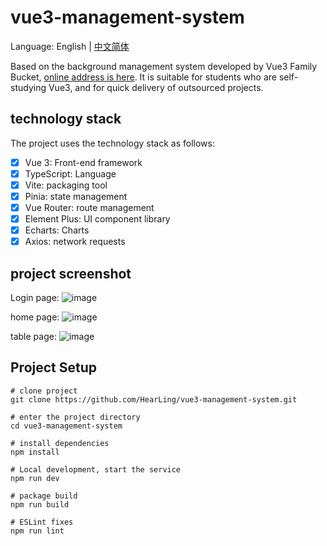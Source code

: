 # vue3-management-system

Language: English | [中文简体](README.md)

Based on the background management system developed by Vue3 Family Bucket, [online address is here](https://vue3-management-system.vercel.app/login). It is suitable for students who are self-studying Vue3, and for quick delivery of outsourced projects.

## technology stack

The project uses the technology stack as follows:

- [x] Vue 3: Front-end framework
- [x] TypeScript: Language
- [x] Vite: packaging tool
- [x] Pinia: state management
- [x] Vue Router: route management
- [x] Element Plus: UI component library
- [x] Echarts: Charts
- [x] Axios: network requests

## project screenshot

Login page:
![image](https://user-images.githubusercontent.com/51811652/227832497-7bc46908-d818-48ce-8ecd-bac57c3d9855.png)

home page:
![image](https://user-images.githubusercontent.com/51811652/227833231-3b91552a-618f-41de-bbc1-fc6f68177a7d.png)

table page:
![image](https://user-images.githubusercontent.com/51811652/227835053-4d680143-b165-4bbf-9f04-97c4a5422635.png)

## Project Setup

```
# clone project
git clone https://github.com/HearLing/vue3-management-system.git

# enter the project directory
cd vue3-management-system

# install dependencies
npm install

# Local development, start the service
npm run dev

# package build
npm run build

# ESLint fixes
npm run lint
```
